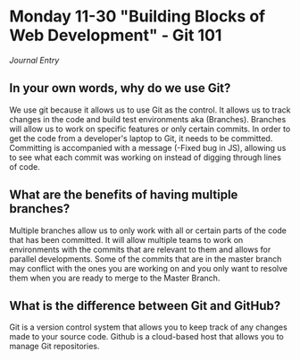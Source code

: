 # Monday 11-30 "Building Blocks of Web Development" - Git 101
_Journal Entry_

## In your own words, why do we use Git? 

We use git because it allows us to use Git as the control.  It allows us to track changes in the code and build test environments aka (Branches). Branches will allow us to work on specific features or only certain commits. In order to get the code from a developer's laptop to Git, it needs to be committed. Committing is accompanied with a message (-Fixed bug in JS), allowing us to see what each commit was working on instead of digging through lines of code. 

 ## What are the benefits of having multiple branches?

 Multiple branches allow us to only work with all or certain parts of the code that has been committed. It will allow multiple teams to work on environments with the commits that are relevant to them and allows for parallel developments. Some of the commits that are in the master branch may conflict with the ones you are working on and you only want to resolve them when you are ready to merge to the Master Branch. 

 ## What is the difference between Git and GitHub? 

 Git is a version control system that allows you to keep track of any changes made to your source code. Github is a cloud-based host that allows you to manage Git repositories. 

